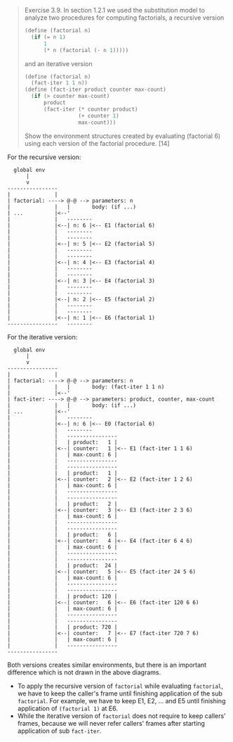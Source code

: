 > Exercise 3.9.  In section 1.2.1 we used the substitution model to analyze two
> procedures for computing factorials, a recursive version
>
> ```scheme
> (define (factorial n)
>   (if (= n 1)
>       1
>       (* n (factorial (- n 1)))))
> ```
>
> and an iterative version
>
> ```scheme
> (define (factorial n)
>   (fact-iter 1 1 n))
> (define (fact-iter product counter max-count)
>   (if (> counter max-count)
>       product
>       (fact-iter (* counter product)
>                  (+ counter 1)
>                  max-count)))
> ```
>
> Show the environment structures created by evaluating (factorial 6) using
> each version of the factorial procedure. [14]

For the recursive version:

```
  global env
      |
      v
----------------
|              |
| factorial: ----> @-@ --> parameters: n
|              |   |       body: (if ...)
| ...          |<--'
|              |   --------
|              |<--| n: 6 |<-- E1 (factorial 6)
|              |   --------
|              |   --------
|              |<--| n: 5 |<-- E2 (factorial 5)
|              |   --------
|              |   --------
|              |<--| n: 4 |<-- E3 (factorial 4)
|              |   --------
|              |   --------
|              |<--| n: 3 |<-- E4 (factorial 3)
|              |   --------
|              |   --------
|              |<--| n: 2 |<-- E5 (factorial 2)
|              |   --------
|              |   --------
|              |<--| n: 1 |<-- E6 (factorial 1)
----------------   --------
```

For the iterative version:

```
  global env
      |
      v
----------------
|              |
| factorial: ----> @-@ --> parameters: n
|              |   |       body: (fact-iter 1 1 n)
|              |<--'
| fact-iter: ----> @-@ --> parameters: product, counter, max-count
|              |   |       body: (if ...)
| ...          |<--'
|              |   --------
|              |<--| n: 6 |<-- E0 (factorial 6)
|              |   --------
|              |   ----------------
|              |   | product:   1 |
|              |<--| counter:   1 |<-- E1 (fact-iter 1 1 6)
|              |   | max-count: 6 |
|              |   ----------------
|              |   ----------------
|              |   | product:   1 |
|              |<--| counter:   2 |<-- E2 (fact-iter 1 2 6)
|              |   | max-count: 6 |
|              |   ----------------
|              |   ----------------
|              |   | product:   2 |
|              |<--| counter:   3 |<-- E3 (fact-iter 2 3 6)
|              |   | max-count: 6 |
|              |   ----------------
|              |   ----------------
|              |   | product:   6 |
|              |<--| counter:   4 |<-- E4 (fact-iter 6 4 6)
|              |   | max-count: 6 |
|              |   ----------------
|              |   ----------------
|              |   | product:  24 |
|              |<--| counter:   5 |<-- E5 (fact-iter 24 5 6)
|              |   | max-count: 6 |
|              |   ----------------
|              |   ----------------
|              |   | product: 120 |
|              |<--| counter:   6 |<-- E6 (fact-iter 120 6 6)
|              |   | max-count: 6 |
|              |   ----------------
|              |   ----------------
|              |   | product: 720 |
|              |<--| counter:   7 |<-- E7 (fact-iter 720 7 6)
|              |   | max-count: 6 |
|              |   ----------------
----------------
```

Both versions creates similar environments, but there is an important
difference which is not drawn in the above diagrams.

* To apply the recursive version of `factorial` while evaluating `factorial`,
  we have to keep the caller's frame until finishing application of the sub
  `factorial`.  For example, we have to keep E1, E2, ... and E5 until finishing
  application of `(factorial 1)` at E6.
* While the iterative version of `factorial` does not require to keep callers'
  frames, because we will never refer callers' frames after starting
  application of sub `fact-iter`.

